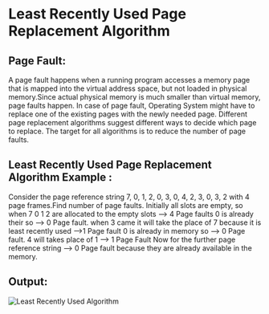 # Least Recently Used Page Replacement Algorithm
## Page Fault:
A page fault happens when a running program accesses a memory page that is mapped into the virtual address space, but not loaded in physical memory.Since actual physical memory is much smaller than virtual memory, page faults happen. In case of page fault, Operating System might have to replace one of the existing pages with the newly needed page. Different page replacement algorithms suggest different ways to decide which page to replace. The target for all algorithms is to reduce the number of page faults.

## Least Recently Used Page Replacement Algorithm Example : 
Consider the page reference string 7, 0, 1, 2, 0, 3, 0, 4, 2, 3, 0, 3, 2 with 4 page frames.Find number of page faults.
Initially all slots are empty, so when 7 0 1 2 are allocated to the empty slots —> 4 Page faults
0 is already their so —> 0 Page fault.
when 3 came it will take the place of 7 because it is least recently used —>1 Page fault
0 is already in memory so —> 0 Page fault.
4 will takes place of 1 —> 1 Page Fault
Now for the further page reference string —> 0 Page fault because they are already available in the memory.
## Output: 
![Least Recently Used Algorithm](https://user-images.githubusercontent.com/69696459/126542339-68971098-c019-4337-a98e-6478f065bdea.PNG)
